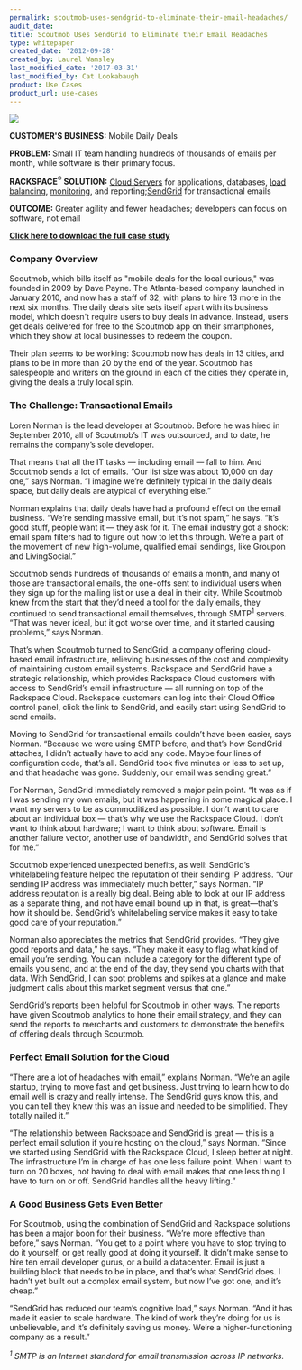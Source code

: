 ```yaml
---
permalink: scoutmob-uses-sendgrid-to-eliminate-their-email-headaches/
audit_date:
title: Scoutmob Uses SendGrid to Eliminate their Email Headaches
type: whitepaper
created_date: '2012-09-28'
created_by: Laurel Wamsley
last_modified_date: '2017-03-31'
last_modified_by: Cat Lookabaugh
product: Use Cases
product_url: use-cases
---
```


<a href="http://scoutmob.com/">
   <img src="{% asset_path use-cases/scoutmob-uses-sendgrid-to-eliminate-their-email-headaches/scoutmob_logo_stamp.png %}" />
</a>

**CUSTOMER'S BUSINESS:** Mobile Daily Deals

**PROBLEM:** Small IT team handling hundreds of thousands of emails per
month, while software is their primary focus.

**RACKSPACE<sup>&reg;</sup> SOLUTION:** [Cloud
Servers](http://www.rackspace.com/cloud/cloud_hosting_products/servers/)
for applications, databases, [load
balancing](http://www.rackspace.com/cloud/cloud_hosting_products/loadbalancers/),
[monitoring](http://www.rackspace.com/cloud/public/monitoring/), and
reporting;[SendGrid](http://www.rackspace.com/cloud/tools/applications/recommended/sendgrid/)
for transactional emails

**OUTCOME:** Greater agility and fewer headaches; developers can focus
on software, not email

**[Click here to download the full case
study](http://c1776742.r42.cf0.rackcdn.com/downloads/pdfs/CaseStudy_Scoutmob-SendGrid.pdf)**

### Company Overview

Scoutmob, which bills itself as "mobile deals for the local curious,"
was founded in 2009 by Dave Payne. The Atlanta-based company launched in
January 2010, and now has a staff of 32, with plans to hire 13 more in
the next six months. The daily deals site sets itself apart with its
business model, which doesn't require users to buy deals in advance.
Instead, users get deals delivered for free to the Scoutmob app on their
smartphones, which they show at local businesses to redeem the coupon.

Their plan seems to be working: Scoutmob now has deals in 13 cities, and
plans to be in more than 20 by the end of the year. Scoutmob has
salespeople and writers on the ground in each of the cities they operate
in, giving the deals a truly local spin.

### The Challenge: Transactional Emails

Loren Norman is the lead developer at Scoutmob. Before he was hired in
September 2010, all of Scoutmob’s IT was outsourced, and to date, he
remains the company’s sole developer.

That means that all the IT tasks — including email — fall to him. And
Scoutmob sends a lot of emails. “Our list size was about 10,000 on day
one,” says Norman. “I imagine we’re definitely typical in the daily
deals space, but daily deals are atypical of everything else.”

Norman explains that daily deals have had a profound effect on the email
business. “We’re sending massive email, but it’s not spam,” he says.
“It’s good stuff, people want it — they ask for it. The email industry
got a shock: email spam filters had to figure out how to let this
through. We’re a part of the movement of new high-volume, qualified
email sendings, like Groupon and LivingSocial.”

Scoutmob sends hundreds of thousands of emails a month, and many of
those are transactional emails, the one-offs sent to individual users
when they sign up for the mailing list or use a deal in their city.
While Scoutmob knew from the start that they’d need a tool for the daily
emails, they continued to send transactional email themselves, through
SMTP<sup>1</sup> servers. “That was never ideal, but it got worse over time, and it
started causing problems,” says Norman.

That’s when Scoutmob turned to SendGrid, a company offering cloud-based
email infrastructure, relieving businesses of the cost and complexity of
maintaining custom email systems. Rackspace and SendGrid have a
strategic relationship, which provides Rackspace Cloud customers with
access to SendGrid’s email infrastructure — all running on top of the
Rackspace Cloud. Rackspace customers can log into their Cloud Office
control panel, click the link to SendGrid, and easily start using
SendGrid to send emails.

Moving to SendGrid for transactional emails couldn’t have been easier,
says Norman. “Because we were using SMTP before, and that’s how SendGrid
attaches, I didn’t actually have to add any code. Maybe four lines of
configuration code, that’s all. SendGrid took five minutes or less to
set up, and that headache was gone. Suddenly, our email was sending
great.”

For Norman, SendGrid immediately removed a major pain point. “It was as
if I was sending my own emails, but it was happening in some magical
place. I want my servers to be as commoditized as possible. I don’t want
to care about an individual box — that’s why we use the Rackspace Cloud.
I don’t want to think about hardware; I want to think about software.
Email is another failure vector, another use of bandwidth, and SendGrid
solves that for me.”

Scoutmob experienced unexpected benefits, as well: SendGrid’s
whitelabeling feature helped the reputation of their sending IP address.
“Our sending IP address was immediately much better,” says Norman. “IP
address reputation is a really big deal. Being able to look at our IP
address as a separate thing, and not have email bound up in that, is
great—that’s how it should be. SendGrid’s whitelabeling service makes it
easy to take good care of your reputation.”

Norman also appreciates the metrics that SendGrid provides. “They give
good reports and data,” he says. “They make it easy to flag what kind of
email you’re sending. You can include a category for the different type
of emails you send, and at the end of the day, they send you charts with
that data. With SendGrid, I can spot problems and spikes at a glance and
make judgment calls about this market segment versus that one.”

SendGrid’s reports been helpful for Scoutmob in other ways. The reports
have given Scoutmob analytics to hone their email strategy, and they can
send the reports to merchants and customers to demonstrate the benefits
of offering deals through Scoutmob.

### Perfect Email Solution for the Cloud

“There are a lot of headaches with email,” explains Norman. “We’re an
agile startup, trying to move fast and get business. Just trying to
learn how to do email well is crazy and really intense. The SendGrid
guys know this, and you can tell they knew this was an issue and needed
to be simplified. They totally nailed it.”

“The relationship between Rackspace and SendGrid is great — this is a
perfect email solution if you’re hosting on the cloud,” says Norman.
“Since we started using SendGrid with the Rackspace Cloud, I sleep
better at night. The infrastructure I’m in charge of has one less
failure point. When I want to turn on 20 boxes, not having to deal with
email makes that one less thing I have to turn on or off. SendGrid
handles all the heavy lifting.”

### A Good Business Gets Even Better

For Scoutmob, using the combination of SendGrid and Rackspace solutions
has been a major boon for their business. “We’re more effective than
before,” says Norman. “You get to a point where you have to stop trying
to do it yourself, or get really good at doing it yourself. It didn’t
make sense to hire ten email developer gurus, or a build a datacenter.
Email is just a building block that needs to be in place, and that’s
what SendGrid does. I hadn’t yet built out a complex email system, but
now I’ve got one, and it’s cheap.”

“SendGrid has reduced our team’s cognitive load,” says Norman. “And it
has made it easier to scale hardware. The kind of work they’re doing for
us is unbelievable, and it’s definitely saving us money. We’re a
higher-functioning company as a result.”


*<sup>1</sup> SMTP is an Internet standard for email transmission across IP
networks.*
